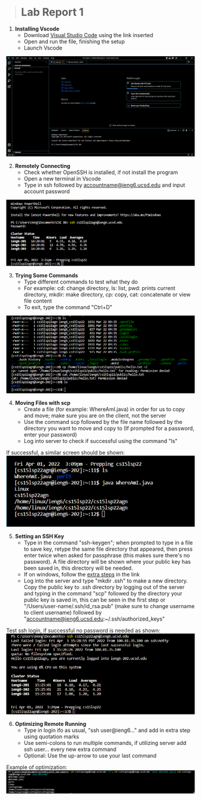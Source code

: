 > # Lab Report 1 

1. **Installing Vscode**  
    - Download [Visual Studio Code](https://code.visualstudio.com/) using the link inserted
    - Open and run the file, finishing the setup
    - Launch Vscode

![Image](Vscode.png)

2. **Remotely Connecting**
    - Check whether OpenSSH is installed, if not install the program
    - Open a new terminal in Vscode
    - Type in ssh followed by accountname@ieng6.ucsd.edu and input account password

![Image](Remote.png)

3. **Trying Some Commands**
    - Type different commands to test what they do
    - For example: cd: change directory, ls: list, pwd: prints current directory, mkdir: make directory, cp: copy, cat: concatenate or view file content
    - To exit, type the command "Ctrl+D" 

![Image](TestCommands.png)

4. **Moving Files with scp**
    - Create a file (for example: WhereAmI.java) in order for us to copy and move; make sure you are on the client, not the server
    - Use the command scp followed by the file name followed by the directory you want to move and copy to (If prompted for a password, enter your password)
    - Log into server to check if successful using the command "ls"  

If successful, a similar screen should be shown:
![Image](scpSuccess.png)

5. **Setting an SSH Key**
    - Type in the command "ssh-keygen"; when prompted to type in a file to save key, retype the same file directory that appeared, then press enter twice when asked for passphrase (this makes sure there's no password). A file directory will be shown where your public key has been saved in, this directory will be needed.
    - If on windows, follow the [extra steps](https://docs.microsoft.com/en-us/windows-server/administration/openssh/openssh_keymanagement#user-key-generation) in the link
    - Log into the server and type "mkdir .ssh" to make a new directory. Copy the public key to .ssh directory by logging out of the server and typing in the command "scp" followed by the directory your public key is saved in, this can be seen in the first step or "/Users/user-name/.ssh/id_rsa.pub" (make sure to change username to client username) followed by "accountname@ieng6.ucsd.edu:~/.ssh/authorized_keys"

Test ssh login, if successful no password is needed as shown:
![Image](Login.png)  

6. **Optimizing Remote Running**
    - Type in login ifo as usual, "ssh user@ieng6..." and add in extra step using quotation marks
    - Use semi-colons to run multiple commands, if utilizing server add ssh user... every new extra command
    - Optional: Use the up-arrow to use your last command

Example of optimization:
![Image](optimizing.png)
